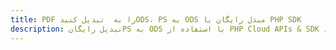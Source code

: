 ---title: PDF را به  تبدیل کنیدODS، PS به ODS مبدل رایگان یا PHP SDKdescription: تبدیل رایگانPS به ODS با استفاده از PHP Cloud APIs & SDK همچنین اسناد PDF را در Cloud ایجاد، ویرایش و رندر کنید.---